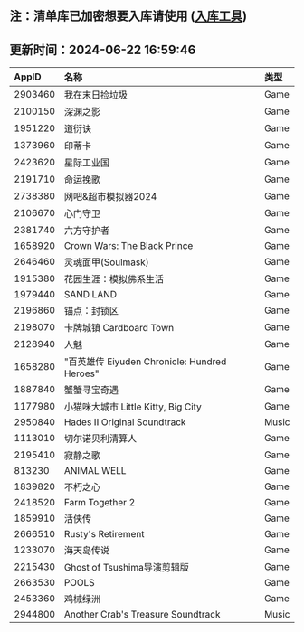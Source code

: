 ## 注：清单库已加密想要入库请使用 ([入库工具](https://github.com/BlankTMing/ManifestAutoUpdate/releases))

## 更新时间：2024-06-22 16:59:46
| AppID | 名称 | 类型  |
| :-------------------- | :----------------------------- | :----------- |
| 2903460 | 我在末日捡垃圾| Game |
| 2100150 | 深渊之影| Game |
| 1951220 | 道衍诀| Game |
| 1373960 | 印蒂卡| Game |
| 2423620 | 星际工业国| Game |
| 2191710 | 命运挽歌| Game |
| 2738380 | 网吧&超市模拟器2024| Game |
| 2106670 | 心门守卫| Game |
| 2381740 | 六方守护者| Game |
| 1658920 | Crown Wars: The Black Prince| Game |
| 2646460 | 灵魂面甲(Soulmask)| Game |
| 1915380 | 花园生涯：模拟佛系生活| Game |
| 1979440 | SAND LAND| Game |
| 2196860 | 锚点：封锁区| Game |
| 2198070 | 卡牌城镇 Cardboard Town| Game |
| 2128940 | 人魅| Game |
| 1658280 | "百英雄传   Eiyuden Chronicle: Hundred Heroes"| Game |
| 1887840 | 蟹蟹寻宝奇遇| Game |
| 1177980 | 小猫咪大城市 Little Kitty, Big City| Game |
| 2950840 | Hades II Original Soundtrack | Music |
| 1113010 | 切尔诺贝利清算人| Game |
| 2195410 | 寂静之歌| Game |
| 813230 | ANIMAL WELL| Game |
| 1839820 | 不朽之心| Game |
| 2418520 | Farm Together 2| Game |
| 1859910 | 活侠传| Game |
| 2666510 | Rusty's Retirement| Game |
| 1233070 | 海天岛传说| Game |
| 2215430 | Ghost of Tsushima导演剪辑版| Game |
| 2663530 | POOLS| Game |
| 2453360 | 鸡械绿洲| Game |
| 2944800 | Another Crab's Treasure Soundtrack| Music |
